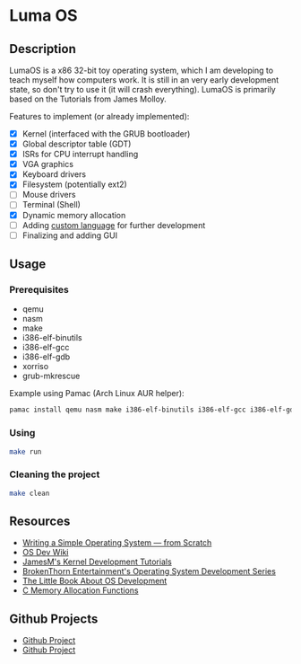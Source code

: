 # Luma OS

## Description

LumaOS is a x86 32-bit toy operating system, which I am developing to teach myself how computers work.
It is still in an very early development state, so don't try to use it (it will crash everything).
LumaOS is primarily based on the Tutorials from James Molloy.

Features to implement (or already implemented):

- [x] Kernel (interfaced with the GRUB bootloader)
- [x] Global descriptor table (GDT)
- [x] ISRs for CPU interrupt handling
- [x] VGA graphics
- [x] Keyboard drivers
- [x] Filesystem (potentially ext2)
- [ ] Mouse drivers
- [ ] Terminal (Shell)
- [x] Dynamic memory allocation
- [ ] Adding [custom language](https://github.com/lucamienert/lumalang) for further development
- [ ] Finalizing and adding GUI

## Usage

### Prerequisites

- qemu
- nasm
- make
- i386-elf-binutils
- i386-elf-gcc
- i386-elf-gdb
- xorriso
- grub-mkrescue

Example using Pamac (Arch Linux AUR helper):

```bash
pamac install qemu nasm make i386-elf-binutils i386-elf-gcc i386-elf-gdb xorriso grub-mkrescue
```

### Using

```bash
make run
```

### Cleaning the project

```bash
make clean
```

## Resources

- [Writing a Simple Operating System — from Scratch](https://www.cs.bham.ac.uk/~exr/lectures/opsys/10_11/lectures/os-dev.pdf)
- [OS Dev Wiki](https://wiki.osdev.org/Meaty_Skeleton)
- [JamesM's Kernel Development Tutorials](https://web.archive.org/web/20160412174753/http://www.jamesmolloy.co.uk/tutorial_html/index.html)
- [BrokenThorn Entertainment's Operating System Development Series](http://www.brokenthorn.com/Resources/OSDevIndex.html)
- [The Little Book About OS Development](https://littleosbook.github.io/)
- [C Memory Allocation Functions](http://www.sunshine2k.de/articles/coding/cmemalloc/cmemory.html)

## Github Projects

- [Github Project](https://github.com/syedtaqi95/morphiOS)
- [Github Project](https://github.com/FRosner/FrOS)
